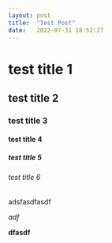 ```yaml
---
layout: post
title:  "Test Post"
date:   2022-07-31 18:52:27
---
```


# test title 1

## test title 2

### test title 3

#### test title 4

##### test title 5

###### test title 6

adsfasdfasdf

*adf*

**dfasdf**